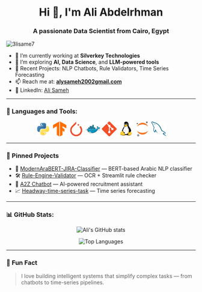 <h1 align="center">Hi 👋, I'm Ali Abdelrhman</h1>
<h3 align="center">A passionate Data Scientist from Cairo, Egypt</h3>

<p align="left"> <img src="https://komarev.com/ghpvc/?username=3lisame7&label=Profile%20views&color=0e75b6&style=flat" alt="3lisame7" /> </p>

- 🔭 I’m currently working at **Silverkey Technologies**
- 🌱 I’m exploring **AI, Data Science**, and **LLM-powered tools**
- 🤖 Recent Projects: NLP Chatbots, Rule Validators, Time Series Forecasting
- 📫 Reach me at: **[alysameh2002gmail.com](mailto:alysameh2002gmail.com)** 
- 💼 LinkedIn: [Ali Sameh](https://www.linkedin.com/in/ali-abdelrhman-77376622b/)

---

### 🧰 Languages and Tools:

<p align="center">
  <img src="https://raw.githubusercontent.com/devicons/devicon/master/icons/python/python-original.svg" alt="Python" width="40"/>
  <img src="https://raw.githubusercontent.com/devicons/devicon/master/icons/tensorflow/tensorflow-original.svg" alt="TensorFlow" width="40"/>
  <img src="https://raw.githubusercontent.com/devicons/devicon/master/icons/pytorch/pytorch-original.svg" alt="PyTorch" width="40"/>
  <img src="https://raw.githubusercontent.com/devicons/devicon/master/icons/docker/docker-original.svg" alt="Docker" width="40"/>
  <img src="https://raw.githubusercontent.com/devicons/devicon/master/icons/git/git-original.svg" alt="Git" width="40"/>
  <img src="https://raw.githubusercontent.com/devicons/devicon/master/icons/linux/linux-original.svg" alt="Linux" width="40"/>
  <img src="https://raw.githubusercontent.com/devicons/devicon/master/icons/jupyter/jupyter-original.svg" alt="Jupyter" width="40"/>
  <img src="https://raw.githubusercontent.com/devicons/devicon/master/icons/mysql/mysql-original.svg" alt="MySQL" width="40"/>
</p>

---

### 📌 Pinned Projects

- 🧠 [ModernAraBERT-JIRA-Classifier](https://github.com/3liSame7/ModernAraBERT-JIRA-Classifier) — BERT-based Arabic NLP classifier  
- 🛠️ [Rule-Engine-Validator](https://github.com/3liSame7/Rule-Engine-Validator) — OCR + Streamlit rule checker  
- 🤖 [A2Z Chatbot](https://github.com/3liSame7/A2Z-talent-acquisition-team-assistent-chatbot-) — AI-powered recruitment assistant  
- 📈 [Headway-time-series-task](https://github.com/3liSame7/Headway-time-series-task) — Time series forecasting

---

### 📊 GitHub Stats:

<p align="center">
  <img src="https://github-readme-stats.vercel.app/api?username=3liSame7&show_icons=true&theme=default" alt="Ali's GitHub stats"/>
</p>

<p align="center">
  <img src="https://github-readme-stats.vercel.app/api/top-langs?username=3liSame7&show_icons=true&locale=en&layout=compact" alt="Top Languages"/>
</p>

---

### 🧠 Fun Fact
> I love building intelligent systems that simplify complex tasks — from chatbots to time-series pipelines.
